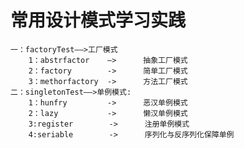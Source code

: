 # 常用设计模式学习实践
    一：factoryTest——>工厂模式
        1：abstrfactor    —>      抽象工厂模式
        2：factory        ->      简单工厂模式
        3：methorfactory  ->      方法工厂模式 
    二：singletonTest——>单例模式:
        1：hunfry         ->      恶汉单例模式
        2：lazy           ->      懒汉单例模式
        3:register        ->      注册单例模式
        4:seriable        ->      序列化与反序列化保障单例
